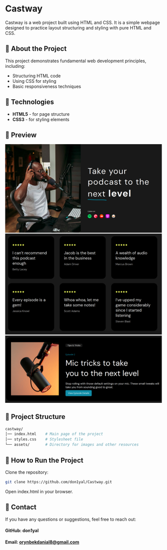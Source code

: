 # Castway

Castway is a web project built using HTML and CSS. It is a simple webpage designed to practice layout structuring and styling with pure HTML and CSS.

## 📌 About the Project
This project demonstrates fundamental web development principles, including:
- Structuring HTML code
- Using CSS for styling
- Basic responsiveness techniques

## 🚀 Technologies
- **HTML5** - for page structure
- **CSS3** - for styling elements

## 📸 Preview
![Application photo](./assets/app1.png)
![Application photo](./assets/app2.png)
![Application photo](./assets/app3.png)

## 📂 Project Structure
```sh
castway/
│── index.html    # Main page of the project
│── styles.css    # Stylesheet file
└── assets/       # Directory for images and other resources
```

## 🔧 How to Run the Project

Clone the repository:

```sh
git clone https://github.com/don1yal/Castway.git
```
Open index.html in your browser.

##    📌 Contact

If you have any questions or suggestions, feel free to reach out:

#### GitHub: don1yal

#### Email: orynbekdanial8@gmail.com